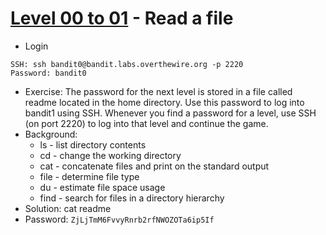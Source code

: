 # [Level 00 to 01](https://overthewire.org/wargames/bandit/bandit1.html) - Read a file

- Login
```
SSH: ssh bandit0@bandit.labs.overthewire.org -p 2220
Password: bandit0
```
- Exercise: The password for the next level is stored in a file called readme located in the home directory. Use this password to log into bandit1 using SSH. Whenever you find a password for a level, use SSH (on port 2220) to log into that level and continue the game.
- Background:
  - ls - list directory contents
  - cd - change the working directory
  - cat - concatenate files and print on the standard output
  - file - determine file type
  - du - estimate file space usage
  - find - search for files in a directory hierarchy
- Solution: cat readme
- Password: `ZjLjTmM6FvvyRnrb2rfNWOZOTa6ip5If`
